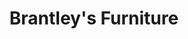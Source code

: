 ---
title: "Brantley's Furniture"
url: /princeton/brantleys-furniture-west-main-street/
shop: Möbel
---